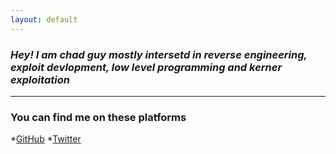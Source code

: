 ```yaml
---
layout: default
---
```


### *Hey! I am chad guy mostly intersetd in reverse engineering, exploit devlopment, low level programming and kerner exploitation*
---------------------

### You can find me on these platforms
*[GitHub](https://github.com/stackxbyte)
*[Twitter](https://x.com/c00l_k3d)
